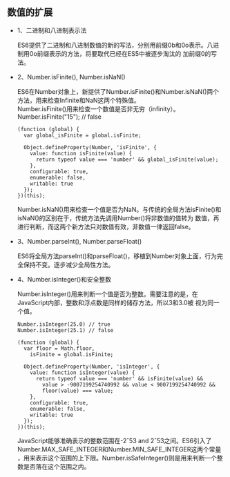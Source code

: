 ## 数值的扩展

* 1、二进制和八进制表示法  

  ES6提供了二进制和八进制数值的新的写法，分别用前缀0b和0o表示。八进制用0o前缀表示的方法，将要取代已经在ES5中被逐步淘汰的
  加前缀0的写法。
  
* 2、Number.isFinite(), Number.isNaN()  

  ES6在Number对象上，新提供了Number.isFinite()和Number.isNaN()两个方法，用来检查Infinite和NaN这两个特殊值。  
  Number.isFinite()用来检查一个数值是否非无穷（infinity）。Number.isFinite("15"); // false  
  
  ```
  (function (global) {
    var global_isFinite = global.isFinite;
  
    Object.defineProperty(Number, 'isFinite', {
      value: function isFinite(value) {
        return typeof value === 'number' && global_isFinite(value);
      },
      configurable: true,
      enumerable: false,
      writable: true
    });
  })(this);
  ```
  
  Number.isNaN()用来检查一个值是否为NaN。与传统的全局方法isFinite()和isNaN()的区别在于，传统方法先调用Number()将非数值的值转为
  数值，再进行判断，而这两个新方法只对数值有效，非数值一律返回false。  

* 3、Number.parseInt(), Number.parseFloat()  

  ES6将全局方法parseInt()和parseFloat()，移植到Number对象上面，行为完全保持不变。逐步减少全局性方法。
  
* 4、Number.isInteger()和安全整数  

  Number.isInteger()用来判断一个值是否为整数。需要注意的是，在JavaScript内部，整数和浮点数是同样的储存方法，所以3和3.0被
  视为同一个值。  
  
  ```
  Number.isInteger(25.0) // true
  Number.isInteger(25.1) // false
  
  (function (global) {
    var floor = Math.floor,
      isFinite = global.isFinite;
  
    Object.defineProperty(Number, 'isInteger', {
      value: function isInteger(value) {
        return typeof value === 'number' && isFinite(value) &&
          value > -9007199254740992 && value < 9007199254740992 &&
          floor(value) === value;
      },
      configurable: true,
      enumerable: false,
      writable: true
    });
  })(this);
  ```
  
  JavaScript能够准确表示的整数范围在-2ˆ53 and 2ˆ53之间。ES6引入了Number.MAX_SAFE_INTEGER和Number.MIN_SAFE_INTEGER这两个常量
  ，用来表示这个范围的上下限。Number.isSafeInteger()则是用来判断一个整数是否落在这个范围之内。

